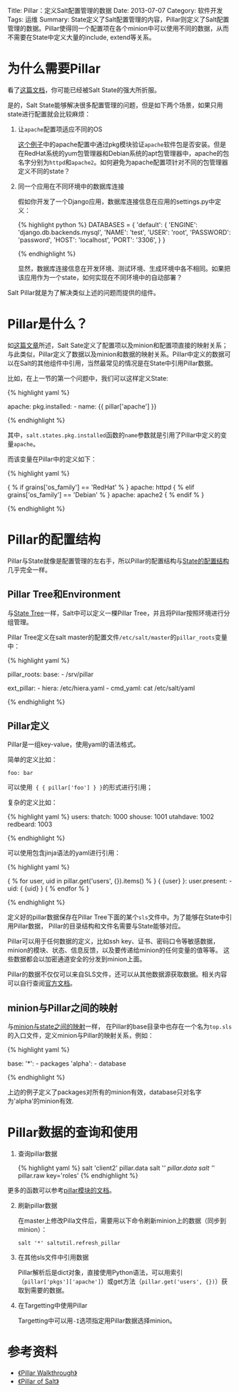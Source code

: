 Title: Pillar：定义Salt配置管理的数据
Date: 2013-07-07
Category: 软件开发
Tags: 运维
Summary:
    State定义了Salt配置管理的内容，Pillar则定义了Salt配置管理的数据。Pillar使得同一个配置项在各个minion中可以使用不同的数据，从而不需要在State中定义大量的include, extend等关系。

# 为什么需要Pillar

看了[这篇文档](/2013/06/30/salt_sls_sample.html)，你可能已经被Salt State的强大所折服。

是的，Salt State能够解决很多配置管理的问题，但是如下两个场景，如果只用state进行配置就会比较麻烦：

1. 让`apache`配置项适应不同的OS

   [这个例子](/2013/06/30/salt_sls_sample.html#menuIndex1)中的apache配置中通过pkg模块验证`apache`软件包是否安装。但是在RedHat系统的yum包管理器和Debian系统的apt包管理器中，apache的包名字分别为`httpd`和`apache2`。如何避免为apache配置项针对不同的包管理器定义不同的state？

2. 同一个应用在不同环境中的数据库连接

   假如你开发了一个Django应用，数据库连接信息在应用的settings.py中定义：

   {% highlight python %}
   DATABASES = {
    'default': {
        'ENGINE': 'django.db.backends.mysql',
        'NAME': 'test',
        'USER': 'root',
        'PASSWORD': 'password',
        'HOST': 'localhost',
        'PORT': '3306',
    }
   }

   {% endhighlight %}

   显然，数据库连接信息在开发环境、测试环境、生成环境中各不相同。如果把该应用作为一个state，如何实现在不同环境中的自动部署？

Salt Pillar就是为了解决类似上述的问题而提供的组件。



# Pillar是什么？

如[这篇文章](/2013/07/02/salt_state_config_structure.html)所述，Salt Sate定义了配置项以及minion和配置项直接的映射关系；与此类似，Pillar定义了数据以及minion和数据的映射关系。Pillar中定义的数据可以在Salt的其他组件中引用，当然最常见的情况是在State中引用Pillar数据。

比如，在上一节的第一个问题中，我们可以这样定义State:

{% highlight yaml %}

  apache:
    pkg.installed:
      - name: {{ pillar['apache'] }}

{% endhighlight %}

其中，`salt.states.pkg.installed`函数的`name`参数就是引用了Pillar中定义的变量`apache`。

而该变量在Pillar中的定义如下：

{% highlight yaml %}

{ % if grains['os_family'] == 'RedHat' % }
apache: httpd
{ % elif grains['os_family'] == 'Debian' % }
apache: apache2
{ % endif % }

{% endhighlight %}


# Pillar的配置结构

Pillar与State就像是配置管理的左右手，所以Pillar的配置结构与[State的配置结构](/2013/07/02/salt_state_config_structure.html)几乎完全一样。

## Pillar Tree和Environment

与[State Tree](/2013/07/02/salt_state_config_structure.html#menuIndex0)一样，Salt中可以定义一棵Pillar Tree，并且将Pillar按照环境进行分组管理。

Pillar Tree定义在salt master的配置文件`/etc/salt/master`的`pillar_roots`变量中：

{% highlight yaml %}

 pillar_roots:
   base:
     - /srv/pillar

   ext_pillar:
     - hiera: /etc/hiera.yaml
     - cmd_yaml: cat /etc/salt/yaml

{% endhighlight %}

## Pillar定义

Pillar是一组key-value，使用yaml的语法格式。

简单的定义比如：

    foo: bar

可以使用` { { pillar['foo'] } }`的形式进行引用；

复杂的定义比如：

{% highlight yaml %}
users:
  thatch: 1000
  shouse: 1001
  utahdave: 1002
  redbeard: 1003

{% endhighlight %}

可以使用包含jinja语法的yaml进行引用：

{% highlight yaml %}

 { % for user, uid in pillar.get('users', {}).items() % }
   { {user} }:
     user.present:
       - uid: { {uid} }
 { % endfor % }

{% endhighlight %}

定义好的pillar数据保存在Pillar Tree下面的某个`sls`文件中。为了能够在State中引用Pillar数据，
Pillar的目录结构和文件名需要与State能够对应。

Pillar可以用于任何数据的定义，比如ssh key、证书、密码口令等敏感数据，minion的模块、状态、信息反馈，以及要传递给minion的任何变量的值等等。
这些数据都会以加密通道安全的分发到minion上面。

Pillar的数据不仅仅可以来自SLS文件，还可以从其他数据源获取数据。相关内容可以自行查阅[官方文档](http://docs.saltstack.com/topics/pillar/index.html)。


## minion与Pillar之间的映射

与[minion与state之间的映射](/2013/07/02/salt_state_config_structure.html#menuIndex2)一样，
在Pillar的base目录中也存在一个名为`top.sls`的入口文件，定义minion与Pillar的映射关系，例如：

{% highlight yaml %}

base:
  '*':
    - packages
  'alpha':
    - database

{% endhighlight %}

上边的例子定义了packages对所有的minion有效，database只对名字为'alpha'的minion有效.



# Pillar数据的查询和使用

1. 查询pillar数据

   {% highlight yaml %}
    salt 'client2' pillar.data
    salt '*' pillar.data
    salt '*' pillar.raw key='roles'
   {% endhighlight %}

更多的函数可以参考[pillar模块的文档](https://salt.readthedocs.org/en/latest/ref/modules/all/salt.modules.pillar.html)。

2. 刷新pillar数据

   在master上修改Pilla文件后，需要用以下命令刷新minion上的数据（同步到minion）：

       salt '*' saltutil.refresh_pillar


3. 在其他sls文件中引用数据

   Pillar解析后是dict对象，直接使用Python语法，可以用索引（`pillar['pkgs']['apache']`）或get方法（`pillar.get('users', {})`）获取到需要的数据。

4. 在Targetting中使用Pillar

   Targetting中可以用`-I`选项指定用Pillar数据选择minion。




# 参考资料

- [《Pillar Walkthrough》](http://docs.saltstack.com/topics/tutorials/pillar.html)
- [《Pillar of Salt》](http://docs.saltstack.com/topics/pillar/index.html)
